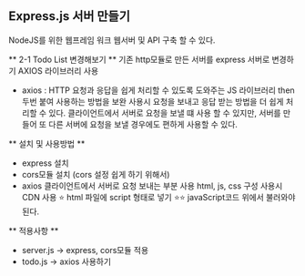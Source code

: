 ## Express.js 서버 만들기

NodeJS를 위한 웹프레임 워크
웹서버 및 API 구축 할 수 있다.

** 2-1 Todo List 변경해보기 **
기존 http모듈로 만든 서버를 express 서버로 변경하기
AXIOS 라이브러리 사용

- axios : HTTP 요청과 응답을 쉽게 처리할 수 있도록 도와주는 JS 라이브러리
  then 두번 붙여 사용하는 방법을 보완
  사용시 요청을 보내고 응답 받는 방법을 더 쉽게 처리할 수 있다.
  클라이언트에서 서버로 요청을 보낼 떄 사용 할 수 있지만,
  서버를 만들어 또 다른 서버에 요청을 보낼 경우에도 편하게 사용할 수 있다.

** 설치 및 사용방법 **

- express 설치
- cors모듈 설치 (cors 설정 쉽게 하기 위해서)
- axios 클라이언트에서 서버로 요청 보내는 부분 사용
  html, js, css 구성 사용시 CDN 사용
  ⭐️ html 파일에 script 형태로 넣기
  ⭐️⭐️ javaScript코드 위에서 불러와야 된다.

** 적용사항 **

- server.js -> express, cors모듈 적용
- todo.js -> axios 사용하기
